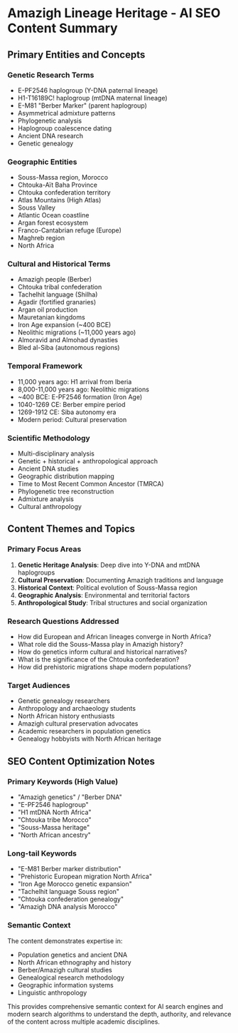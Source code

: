 # Amazigh Lineage Heritage - AI SEO Content Summary

## Primary Entities and Concepts

### Genetic Research Terms
- E-PF2546 haplogroup (Y-DNA paternal lineage)
- H1-T16189C! haplogroup (mtDNA maternal lineage) 
- E-M81 "Berber Marker" (parent haplogroup)
- Asymmetrical admixture patterns
- Phylogenetic analysis
- Haplogroup coalescence dating
- Ancient DNA research
- Genetic genealogy

### Geographic Entities
- Souss-Massa region, Morocco
- Chtouka-Aït Baha Province
- Chtouka confederation territory
- Atlas Mountains (High Atlas)
- Souss Valley
- Atlantic Ocean coastline
- Argan forest ecosystem
- Franco-Cantabrian refuge (Europe)
- Maghreb region
- North Africa

### Cultural and Historical Terms
- Amazigh people (Berber)
- Chtouka tribal confederation
- Tachelhit language (Shilha)
- Agadir (fortified granaries)
- Argan oil production
- Mauretanian kingdoms
- Iron Age expansion (~400 BCE)
- Neolithic migrations (~11,000 years ago)
- Almoravid and Almohad dynasties
- Bled al-Siba (autonomous regions)

### Temporal Framework
- 11,000 years ago: H1 arrival from Iberia
- 8,000-11,000 years ago: Neolithic migrations
- ~400 BCE: E-PF2546 formation (Iron Age)
- 1040-1269 CE: Berber empire period
- 1269-1912 CE: Siba autonomy era
- Modern period: Cultural preservation

### Scientific Methodology
- Multi-disciplinary analysis
- Genetic + historical + anthropological approach
- Ancient DNA studies
- Geographic distribution mapping
- Time to Most Recent Common Ancestor (TMRCA)
- Phylogenetic tree reconstruction
- Admixture analysis
- Cultural anthropology

## Content Themes and Topics

### Primary Focus Areas
1. **Genetic Heritage Analysis**: Deep dive into Y-DNA and mtDNA haplogroups
2. **Cultural Preservation**: Documenting Amazigh traditions and language
3. **Historical Context**: Political evolution of Souss-Massa region
4. **Geographic Analysis**: Environmental and territorial factors
5. **Anthropological Study**: Tribal structures and social organization

### Research Questions Addressed
- How did European and African lineages converge in North Africa?
- What role did the Souss-Massa play in Amazigh history?
- How do genetics inform cultural and historical narratives?
- What is the significance of the Chtouka confederation?
- How did prehistoric migrations shape modern populations?

### Target Audiences
- Genetic genealogy researchers
- Anthropology and archaeology students
- North African history enthusiasts
- Amazigh cultural preservation advocates
- Academic researchers in population genetics
- Genealogy hobbyists with North African heritage

## SEO Content Optimization Notes

### Primary Keywords (High Value)
- "Amazigh genetics" / "Berber DNA"
- "E-PF2546 haplogroup"
- "H1 mtDNA North Africa"
- "Chtouka tribe Morocco"
- "Souss-Massa heritage"
- "North African ancestry"

### Long-tail Keywords
- "E-M81 Berber marker distribution"
- "Prehistoric European migration North Africa"
- "Iron Age Morocco genetic expansion"
- "Tachelhit language Souss region"
- "Chtouka confederation genealogy"
- "Amazigh DNA analysis Morocco"

### Semantic Context
The content demonstrates expertise in:
- Population genetics and ancient DNA
- North African ethnography and history
- Berber/Amazigh cultural studies
- Genealogical research methodology
- Geographic information systems
- Linguistic anthropology

This provides comprehensive semantic context for AI search engines and modern search algorithms to understand the depth, authority, and relevance of the content across multiple academic disciplines.